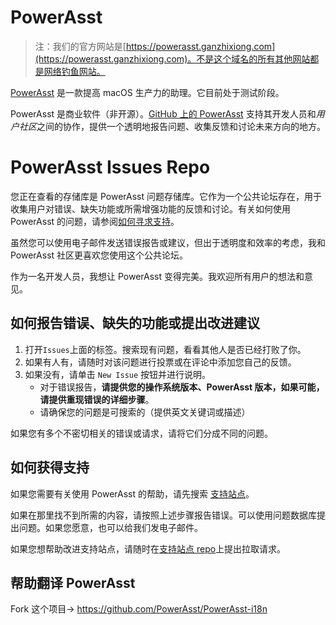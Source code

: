# PowerAsst

> 注：我们的官方网站是[https://powerasst.ganzhixiong.com](https://powerasst.ganzhixiong.com)。不是这个域名的所有其他网站都是网络钓鱼网站。

[PowerAsst](https://powerasst.ganzhixiong.com) 是一款提高 macOS 生产力的助理。它目前处于测试阶段。

PowerAsst 是商业软件（非开源）。[GitHub 上的 PowerAsst](https://github.com/xinweirnd/power-asst-issuest) 支持其开发人员和*用户社区*之间的协作，提供一个透明地报告问题、收集反馈和讨论未来方向的地方。

# PowerAsst Issues Repo

您正在查看的存储库是 PowerAsst 问题存储库。它作为一个公共论坛存在，用于收集用户对错误、缺失功能或所需增强功能的反馈和讨论。有关如何使用 PowerAsst 的问题，请参阅[如何寻求支持](https://github.com/xinweirnd/power-asst-issues#how-to-find-support)。

虽然您可以使用电子邮件发送错误报告或建议，但出于透明度和效率的考虑，我和 PowerAsst 社区更喜欢您使用这个公共论坛。

作为一名开发人员，我想让 PowerAsst 变得完美。我欢迎所有用户的想法和意见。

## 如何报告错误、缺失的功能或提出改进建议

1. 打开`Issues`上面的标签。搜索现有问题，看看其他人是否已经打败了你。
2. 如果有人有，请随时对该问题进行投票或在评论中添加您自己的反馈。
3. 如果没有，请单击 `New Issue` 按钮并进行说明。
   - 对于错误报告，**请提供您的操作系统版本、PowerAsst 版本，如果可能，请提供重现错误的详细步骤**。
   - 请确保您的问题是可搜索的（提供英文关键词或描述）

如果您有多个不密切相关的错误或请求，请将它们分成不同的问题。

## 如何获得支持

如果您需要有关使用 PowerAsst 的帮助，请先搜索 [支持站点](http://powerasst.ganzhixiong.com/)。

如果在那里找不到所需的内容，请按照上述步骤报告错误。可以使用问题数据库提出问题。如果您愿意，也可以给我们发电子邮件。

如果您想帮助改进支持站点，请随时在[支持站点 repo](https://github.com/PowerAsst/wiki-website)上提出拉取请求。

## 帮助翻译 PowerAsst

Fork 这个项目-> https://github.com/PowerAsst/PowerAsst-i18n



